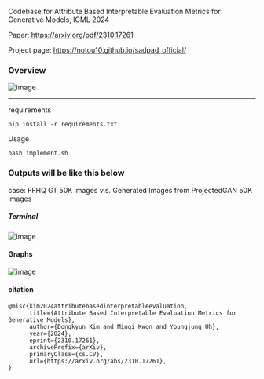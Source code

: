 Codebase for Attribute Based Interpretable Evaluation Metrics for Generative Models, ICML 2024


Paper: https://arxiv.org/pdf/2310.17261

Project page: https://notou10.github.io/sadpad_official/

### Overview 
![image](https://github.com/user-attachments/assets/0b7b8313-d012-4e5a-81c4-5cb30fa43558)




---





requirements
```
pip install -r requirements.txt
```


Usage
```
bash implement.sh
```




### Outputs will be like this below
case: FFHQ GT 50K images v.s. Generated Images from ProjectedGAN 50K images

##### Terminal
![image](https://github.com/user-attachments/assets/52ca42fc-254a-4dc3-82bf-9107646605f0)
#### Graphs
![image](https://github.com/user-attachments/assets/bbc54201-e714-473f-a3d9-67eb3f7f3783)



#### citation
```
@misc{kim2024attributebasedinterpretableevaluation,
      title={Attribute Based Interpretable Evaluation Metrics for Generative Models}, 
      author={Dongkyun Kim and Mingi Kwon and Youngjung Uh},
      year={2024},
      eprint={2310.17261},
      archivePrefix={arXiv},
      primaryClass={cs.CV},
      url={https://arxiv.org/abs/2310.17261}, 
}
```
